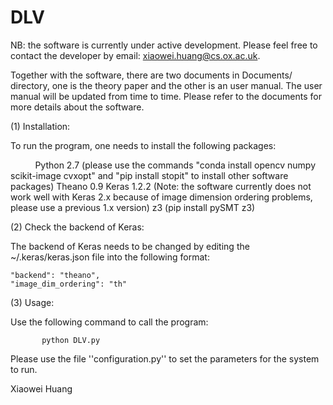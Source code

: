 # DLV


NB: the software is currently under active development. Please feel free to contact the developer by email: xiaowei.huang@cs.ox.ac.uk. 

Together with the software, there are two documents in Documents/ directory, one is the theory paper and the other is an user manual. The user manual will be updated from time to time. Please refer to the documents for more details about the software. 

(1) Installation: 

To run the program, one needs to install the following packages: 

           Python 2.7 (please use the commands "conda install opencv numpy scikit-image cvxopt" and "pip install stopit" to install other software packages)
           Theano 0.9
           Keras 1.2.2  (Note: the software currently does not work well with Keras 2.x because of image dimension ordering problems, please use a previous 1.x version)
           z3 (pip install pySMT z3) 
           
(2) Check the backend of Keras: 

The backend of Keras needs to be changed by editing the ~/.keras/keras.json file into the following format: 

    "backend": "theano",
    "image_dim_ordering": "th"

(3) Usage: 

Use the following command to call the program: 

           python DLV.py

Please use the file ''configuration.py'' to set the parameters for the system to run. 



Xiaowei Huang

